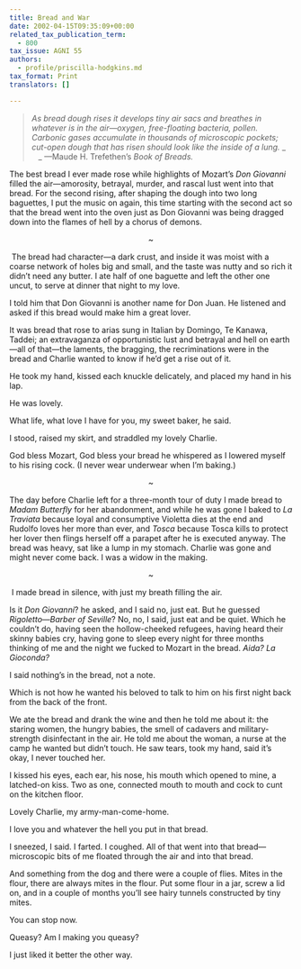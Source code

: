 ```yaml
---
title: Bread and War
date: 2002-04-15T09:35:09+00:00
related_tax_publication_term:
  - 800
tax_issue: AGNI 55
authors:
  - profile/priscilla-hodgkins.md
tax_format: Print
translators: []

---
```

>  _As bread dough rises it develops tiny air sacs and breathes in whatever is in the air—oxygen, free-floating bacteria, pollen. Carbonic gases accumulate in thousands of microscopic pockets; cut-open dough that has risen should look like the inside of a lung._
> _       _ —Maude H. Trefethen’s _Book of Breads._

The best bread I ever made rose while highlights of Mozart’s _Don Giovanni_ filled the air—amorosity, betrayal, murder, and rascal lust went into that bread. For the second rising, after shaping the dough into two long baguettes, I put the music on again, this time starting with the second act so that the bread went into the oven just as Don Giovanni was being dragged down into the flames of hell by a chorus of demons.

<p style="text-align: center;">
  ~
</p>

 The bread had character—a dark crust, and inside it was moist with a coarse network of holes big and small, and the taste was nutty and so rich it didn’t need any butter. I ate half of one baguette and left the other one uncut, to serve at dinner that night to my love.

I told him that Don Giovanni is another name for Don Juan. He listened and asked if this bread would make him a great lover.

It was bread that rose to arias sung in Italian by Domingo, Te Kanawa, Taddei; an extravaganza of opportunistic lust and betrayal and hell on earth—all of that—the laments, the bragging, the recriminations were in the bread and Charlie wanted to know if he’d get a rise out of it.

He took my hand, kissed each knuckle delicately, and placed my hand in his lap.

He was lovely.

What life, what love I have for you, my sweet baker, he said.

I stood, raised my skirt, and straddled my lovely Charlie.

God bless Mozart, God bless your bread he whispered as I lowered myself to his rising cock. (I never wear underwear when I’m baking.)

<p style="text-align: center;">
  ~
</p>

The day before Charlie left for a three-month tour of duty I made bread to _Madam Butterfly_ for her abandonment, and while he was gone I baked to _La Traviata_ because loyal and consumptive Violetta dies at the end and Rudolfo loves her more than ever, and _Tosca_ because Tosca kills to protect her lover then flings herself off a parapet after he is executed anyway. The bread was heavy, sat like a lump in my stomach. Charlie was gone and might never come back. I was a widow in the making.

<p style="text-align: center;">
  ~
</p>

 I made bread in silence, with just my breath filling the air.

Is it _Don Giovanni_? he asked, and I said no, just eat. But he guessed _Rigoletto—Barber of Seville_? No, no, I said, just eat and be quiet. Which he couldn’t do, having seen the hollow-cheeked refugees, having heard their skinny babies cry, having gone to sleep every night for three months thinking of me and the night we fucked to Mozart in the bread.
_Aida? La Gioconda?_

I said nothing’s in the bread, not a note.

Which is not how he wanted his beloved to talk to him on his first night back from the back of the front.

We ate the bread and drank the wine and then he told me about it: the staring women, the hungry babies, the smell of cadavers and military-strength disinfectant in the air. He told me about the woman, a nurse at the camp he wanted but didn’t touch. He saw tears, took my hand, said it’s okay, I never touched her.

I kissed his eyes, each ear, his nose, his mouth which opened to mine, a latched-on kiss. Two as one, connected mouth to mouth and cock to cunt on the kitchen floor.

Lovely Charlie, my army-man-come-home.

I love you and whatever the hell you put in that bread.

I sneezed, I said. I farted. I coughed. All of that went into that bread—microscopic bits of me floated through the air and into that bread.

And something from the dog and there were a couple of flies. Mites in the flour, there are always mites in the flour. Put some flour in a jar, screw a lid on, and in a couple of months you’ll see hairy tunnels constructed by tiny mites.

You can stop now.

Queasy? Am I making you queasy?

I just liked it better the other way.